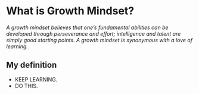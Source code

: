 # What is Growth Mindset? 
*A growth mindset believes that one’s fundamental abilities can be developed through perseverance and effort; intelligence and talent are simply good starting points. A growth mindset is synonymous with a love of learning.*
## My definition

* KEEP LEARNING.
* DO THIS.

######
